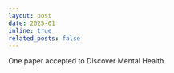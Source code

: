 ```yaml
---
layout: post
date: 2025-01
inline: true
related_posts: false
---
```


 One paper accepted to Discover Mental Health.  
 


